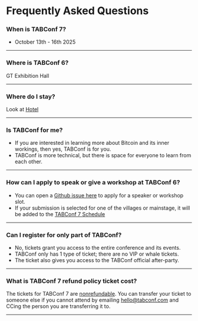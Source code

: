 # Frequently Asked Questions

### When is TABConf 7?
- October 13th - 16th 2025

*** 

### Where is TABConf 6?
 
GT Exhibition Hall

*** 

### Where do I stay?
 
Look at [Hotel](https://7.tabconf.com/hotel)

*** 

### Is TABConf for me?
 
- If you are interested in learning more about Bitcoin and its inner workings, then yes, TABConf is for you. 
- TABConf is more technical, but there is space for everyone to learn from each other.

*** 

### How can I apply to speak or give a workshop at TABConf 6?
 
- You can open a [Github issue here](https://github.com/TABConf/7.tabconf.com/issues) to apply for a speaker or workshop slot.
- If your submission is selected for one of the villages or mainstage, it will be added to the [TABConf 7 Schedule](https://github.com/orgs/TABConf/projects/9)

*** 

### Can I register for only part of TABConf?
 
- No, tickets grant you access to the entire conference and its events.
- TABConf only has 1 type of ticket; there are no VIP or whale tickets. 
- The ticket also gives you access to the TABConf official after-party. 

*** 

### What is TABConf 7 refund policy ticket cost?

The tickets for TABConf 7 are <u>nonrefundable</u>. You can transfer your ticket to someone else if you cannot attend by emailing hello@tabconf.com and CCing the person you are transferring it to.

*** 
